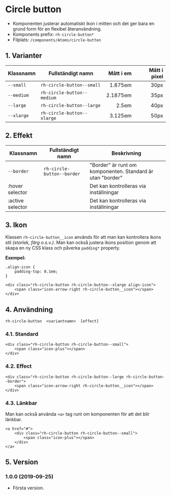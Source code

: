 # Circle button
* Komponenten justerar automatiskt ikon i mitten och det ger bara en grund form för en flexibel återanvändning.
* Komponents prefix: `rh-circle-button*`
* Filplats: `/components/Atoms/circle-button`

## 1. Varianter
|Klassnamn|Fullständigt namn|Mått i em|Mått i pixel|
|---|---|---:|---:|
|`--small`|`rh-circle-button--small`|1.875em|30px|
|`--medium`|`rh-circle-button--medium`|2.1875em|35px|
|`--large`|`rh-circle-button--large`|2.5em|40px|
|`--xlarge`|`rh-circle-button--xlarge`|3.125em|50px|

## 2. Effekt
|Klassnamn|Fullständigt namn|Beskrivning|
|---|---|---|
|`--border`|`rh-circle-button--border`|"Border" är runt om komponenten. Standard är utan "border"|
|:hover selector||Det kan kontrolleras via inställningar|
|:active selector||Det kan kontrolleras via inställningar|

## 3. Ikon
Klassen `rh-circle-button__icon` används för att man kan kontrollera ikons stil _(storlek, färg o.s.v.)_. Man kan också justera ikons position genom att skapa en ny CSS klass och påverka `padding*` property.

__Exempel:__
```
.align-icon {
    padding-top: 0.1em;
}

<div class="rh-circle-button rh-circle-button--xlarge align-icon">
    <span class="icon-arrow-right rh-circle-button__icon"></span>
</div>
```

## 4. Användning
`rh-circle-button  <variantnamn>  [effect]`

### 4.1. Standard
```
<div class="rh-circle-button rh-circle-button--small">
    <span class="icon-plus"></span>
</div>
```

### 4.2. Effect
```
<div class="rh-circle-button rh-circle-button--large rh-circle-button--border">
    <span class="icon-arrow-right rh-circle-button__icon"></span>
</div>
```

### 4.3. Länkbar
Man kan också använda `<a>` tag runt om komponenten för att det blir länkbar.
```
<a href="#">
    <div class="rh-circle-button rh-circle-button--small">
        <span class="icon-plus"></span>
    </div>
</a>
```

## 5. Version
### 1.0.0 (2019-09-25)
* Första version.